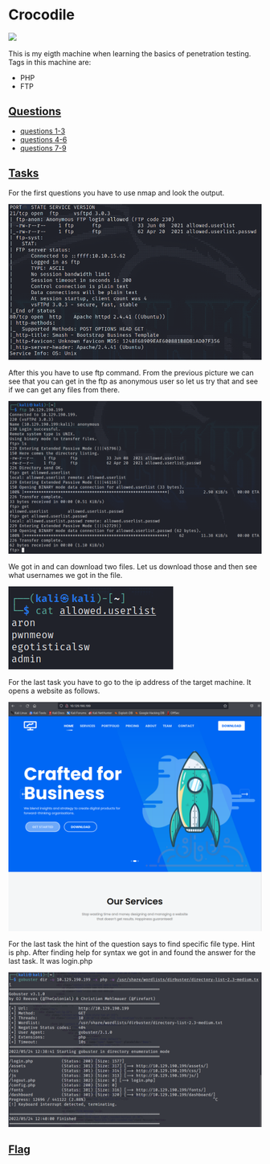 # Crocodile

![](Misc/dancing_pwnd.PNG)

This is my eigth machine when learning the basics of penetration testing. Tags in this machine are:

- PHP
- FTP

## <ins>**Questions**

* [questions 1-3](Misc/questions_1.PNG)
* [questions 4-6](Misc/questions_2.PNG)
* [questions 7-9](Misc/questions_3.PNG)

## <ins>**Tasks**

For the first questions you have to use nmap and look the output.

![](Misc/nmap.PNG)

After this you have to use ftp command. From the previous picture we can see that you can get in the ftp as anonymous user so let us try that and see if we can get any files from there.

![](Misc/ftp.PNG)

We got in and can download two files. Let us download those and then see what usernames we got in the file.

![](Misc/usernames.PNG)

For the last task you have to go to the ip address of the target machine. It opens a website as follows.

![](Misc/website.PNG)

For the last task the hint of the question says to find specific file type. Hint is php. After finding help for syntax we got in and found the answer for the last task. It was login.php

![](Misc/gobuster.PNG)

## <ins>**Flag**
